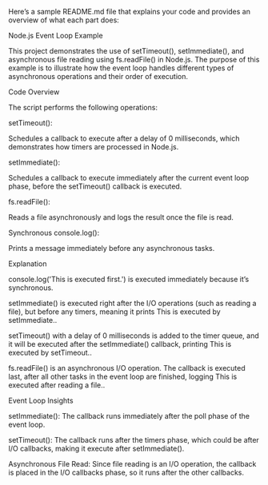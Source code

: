 
Here’s a sample README.md file that explains your code and provides an overview of what each part does:

Node.js Event Loop Example

This project demonstrates the use of setTimeout(), setImmediate(), and asynchronous file reading using fs.readFile() in Node.js. The purpose of this example is to illustrate how the event loop handles different types of asynchronous operations and their order of execution.

Code Overview

The script performs the following operations:

setTimeout():

Schedules a callback to execute after a delay of 0 milliseconds, which demonstrates how timers are processed in Node.js.

setImmediate():

Schedules a callback to execute immediately after the current event loop phase, before the setTimeout() callback is executed.

fs.readFile():

Reads a file asynchronously and logs the result once the file is read.

Synchronous console.log():

Prints a message immediately before any asynchronous tasks.


Explanation

console.log('This is executed first.') is executed immediately because it’s synchronous.

setImmediate() is executed right after the I/O operations (such as reading a file), but before any timers, meaning it prints This is executed by setImmediate..

setTimeout() with a delay of 0 milliseconds is added to the timer queue, and it will be executed after the setImmediate() callback, printing This is executed by setTimeout..

fs.readFile() is an asynchronous I/O operation. The callback is executed last, after all other tasks in the event loop are finished, logging This is executed after reading a file..

Event Loop Insights

setImmediate(): The callback runs immediately after the poll phase of the event loop.

setTimeout(): The callback runs after the timers phase, which could be after I/O callbacks, making it execute after setImmediate().

Asynchronous File Read: Since file reading is an I/O operation, the callback is placed in the I/O callbacks phase, so it runs after the other callbacks.
